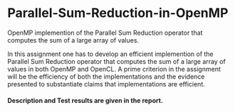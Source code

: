 # Parallel-Sum-Reduction-in-OpenMP
OpenMP implemention of the Parallel Sum Reduction operator that computes the sum of a large array of values.

In this assignment one has to develop an efficient implemention of the Parallel Sum Reduction operator that computes the sum of a large array of values in both OpenMP and OpenCL. A prime criterion in the assignment will be the efficiency of both the implementations and the evidence presented to substantiate claims that implementations are efficient.

#### Description and Test results are given in the report.
